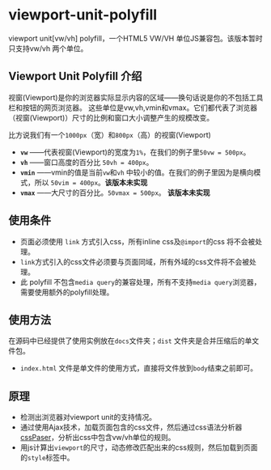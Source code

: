 # viewport-unit-polyfill 

viewport unit[vw/vh] polyfill，一个HTML5 VW/VH 单位JS兼容包。该版本暂时只支持vw/vh 两个单位。

## Viewport Unit Polyfill 介绍

视窗(Viewport)是你的浏览器实际显示内容的区域——换句话说是你的不包括工具栏和按钮的网页浏览器。
这些单位是vw,vh,vmin和vmax。它们都代表了浏览器（视窗(Viewport)）尺寸的比例和窗口大小调整产生的规模改变。

比方说我们有一个```1000px```（宽）和```800px```（高）的视窗(Viewport)

- **``` vw ```** ——代表视窗(Viewport)的宽度为```1%```，在我们的例子里```50vw = 500px```。
- **``` vh ```** ——窗口高度的百分比 ```50vh = 400px```。
- **``` vmin ```** ——vmin的值是当前```vw```和```vh``` 中较小的值。在我们的例子里因为是横向模式，所以 ```50vim = 400px```。**该版本未实现**
- **``` vmax ```** ——大尺寸的百分比。```50vmax = 500px```。 **该版本未实现**


## 使用条件

- 页面必须使用 ```link``` 方式引入css，所有inline css及```@import```的css 将不会被处理。
- ```link```方式引入的css文件必须要与页面同域，所有外域的css文件将不会被处理。
- 此 polyfill 不包含```media query```的兼容处理，所有不支持```media query```浏览器，需要使用额外的polyfill处理。


## 使用方法

在源码中已经提供了使用实例放在```docs```文件夹；```dist``` 文件夹是合并压缩后的单文件包。
- ```index.html``` 文件是单文件的使用方式，直接将文件放到```body```结束之前即可。

## 原理

- 检测出浏览器对viewport unit的支持情况。
- 通过使用Ajax技术，加载页面包含的css文件，然后通过css语法分析器 [cssPaser](https://github.com/reworkcss/css)，分析出css中包含vw/vh单位的规则。
- 用js计算出`viewport`的尺寸，动态修改匹配出来的css规则，然后加载到页面的`style`标签中。
